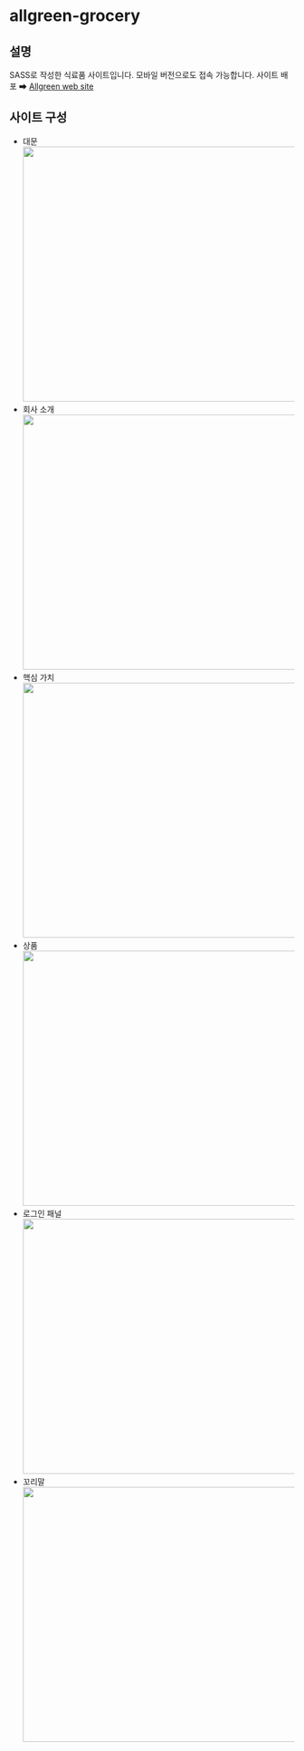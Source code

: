 # allgreen-grocery
## 설명
SASS로 작성한 식료품 사이트입니다. 모바일 버전으로도 접속 가능합니다.
사이트 배포 ➡ [Allgreen web site](https://wonderful-booth-d57782.netlify.app/)

## 사이트 구성
* 대문   
<img src="https://user-images.githubusercontent.com/69902446/107613042-d9c84700-6c8a-11eb-91f0-5ec6fc70ca64.PNG" width="600px" height="450px"></img>
* 회사 소개   
<img src="https://user-images.githubusercontent.com/69902446/107613099-f795ac00-6c8a-11eb-8cb9-75104a971ba1.PNG" width="600px" height="450px"></img>
* 핵심 가치   
<img src="https://user-images.githubusercontent.com/69902446/107613111-f9f80600-6c8a-11eb-9981-bfae259c3e8a.PNG" width="600px" height="450px"></img>
* 상품   
<img src="https://user-images.githubusercontent.com/69902446/107613189-23b12d00-6c8b-11eb-8ab2-bb2b4faf1f83.PNG" width="600px" height="450px"></img>
* 로그인 패널   
<img src="https://user-images.githubusercontent.com/69902446/107613212-2f045880-6c8b-11eb-9e87-db9931b50aba.PNG" width="600px" height="450px"></img>
* 꼬리말   
<img src="https://user-images.githubusercontent.com/69902446/107613232-388dc080-6c8b-11eb-97d2-fcf5ebbd070b.PNG" width="600px" height="450px"></img>
